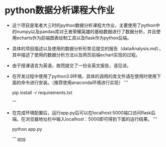 # python数据分析课程大作业
- 这个项目是笔者大三时的python数据分析课程大作业，主要使用了python中的numpy以及pandas库对王者荣耀英雄的基础数据进行了数据分析，并且使用echarts作为前端图表绘制工具以及flask作为python后端。
- 具体的项目描述以及使用的数据分析形势见提交的报告（dataAnalysis.md），其中描述了使用的数据分析方法以及网页前端echart实现的过程。
- 由于授课语言为英语，故而提交了一份全英文报告，请见谅。
- 在开发过程中使用了python3.9环境，具体的调用的库文件请在使用时使用下面的命令进行安装。（推荐使用anaconda环境进行实现）
  '''
  
  pip install -r requirements.txt
  
  '''
- 在完成环境配置后，运行app.py后可以在localhost:5000端口访问flask后端。在浏览器地址栏中输入localhost：5000即可得到下面的运行结果。
  '''
  
  python app.py
  
  '''
  [png](./src/dataAnalysis/dataAnalysis_files/finalResult.png")
